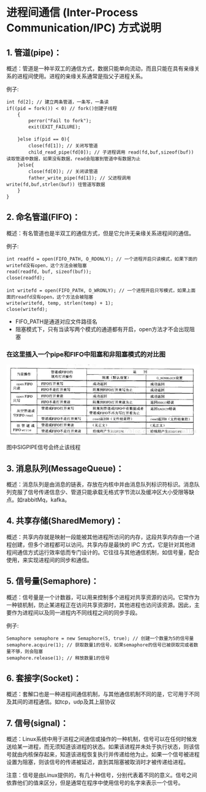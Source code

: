 # 进程间通信 (Inter-Process Communication/IPC) 方式说明

## 1. 管道(pipe)：

概述：管道是一种半双工的通信方式，数据只能单向流动，而且只能在具有亲缘关系的进程间使用。进程的亲缘关系通常是指父子进程关系。

例子:

```
int fd[2]; // 建立两条管道，一条写，一条读
if((pid = fork()) < 0) // fork()创建子线程
    {
        perror("Fail to fork");
        exit(EXIT_FAILURE);

    }else if(pid == 0){
        close(fd[1]); // 关闭写管道
        child_read_pipe(fd[0]); // 子进程调用 read(fd,buf,sizeof(buf)) 读取管道中数据，如果没有数据，read会阻塞到管道中有数据为止
    }else{
        close(fd[0]); // 关闭读管道
        father_write_pipe(fd[1]); // 父进程调用 write(fd,buf,strlen(buf)) 往管道写数据
    }
}
```

## 2. 命名管道(FIFO)：

概述：有名管道也是半双工的通信方式，但是它允许无亲缘关系进程间的通信。

例子:

```
int readfd = open(FIFO_PATH, O_RDONLY); // 一个进程开启只读模式，如果下面的writefd没有open，这个方法会被阻塞
read(readfd, buf, sizeof(buf));
close(readfd);

int writefd = open(FIFO_PATH, O_WRONLY); // 一个进程开启只写模式，如果上面面的readfd没有open，这个方法会被阻塞
write(writefd, temp, strlen(temp) + 1);  
close(writefd);
```

- FIFO_PATH是通道对应文件路径名
- 阻塞模式下，只有当读写两个模式的通道都有开启，open方法才不会出现阻塞

###  在这里插入一个pipe和FIFO中阻塞和非阻塞模式的对比图

![](./imgs/pipe-block.jpg)

图中SIGPIPE信号会终止该线程

## 3. 消息队列(MessageQueue)：

概述：消息队列是由消息的链表，存放在内核中并由消息队列标识符标识。消息队列克服了信号传递信息少、管道只能承载无格式字节流以及缓冲区大小受限等缺点。如rabbitMq，kafka。

## 4. 共享存储(SharedMemory)：

概述：共享内存就是映射一段能被其他进程所访问的内存，这段共享内存由一个进程创建，但多个进程都可以访问。共享内存是最快的 IPC 方式，它是针对其他进程间通信方式运行效率低而专门设计的。它往往与其他通信机制，如信号量，配合使用，来实现进程间的同步和通信。

## 5. 信号量(Semaphore)：

概述：信号量是一个计数器，可以用来控制多个进程对共享资源的访问。它常作为一种锁机制，防止某进程正在访问共享资源时，其他进程也访问该资源。因此，主要作为进程间以及同一进程内不同线程之间的同步手段。

例子:

```
Semaphore semaphore = new Semaphore(5, true); // 创建一个数量为5的信号量
semaphore.acquire(1); // 获取数量1的信号，如果semaphore的信号已被获取完或者数量不够，则会阻塞
semaphore.release(1); // 释放数量1的信号
```

## 6. 套接字(Socket)：

概述：套解口也是一种进程间通信机制，与其他通信机制不同的是，它可用于不同及其间的进程通信。如tcp，udp及其上层协议

## 7. 信号(signal)：

概述：Linux系统中用于进程之间通信或操作的一种机制，信号可以在任何时候发送给某一进程，而无须知道该进程的状态。如果该进程并未处于执行状态，则该信号就由内核保存起来，知道该进程恢复执行并传递给他为止。如果一个信号被进程设置为阻塞，则该信号的传递被延迟，直到其阻塞被取消时才被传递给进程。

注意：信号是由Linux提供的，有几十种信号，分别代表着不同的意义。信号之间依靠他们的值来区分，但是通常在程序中使用信号的名字来表示一个信号。